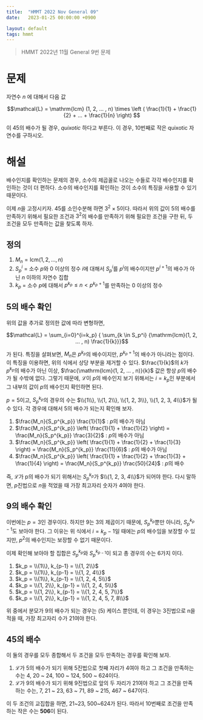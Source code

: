 ```yaml
---
title:  "HMMT 2022 Nov General 09"
date:   2023-01-25 00:00:00 +0900

layout: default
tags: hmmt
---
```


> HMMT 2022년 11월 General 9번 문제


# 문제
자연수 $n$ 에 대해서 다음 값

$$\mathcal{L} = \mathrm{lcm} (1, 2, ... , n) \times \left ( \frac{1}{1} + \frac{1}{2} + ... + \frac{1}{n} \right) $$

이 45의 배수가 될 경우, _quixotic_ 하다고 부른다. 이 경우, 10번째로 작은 quixotic 자연수를 구하시오.

# 해설
배수인지를 확인하는 문제의 경우, 소수의 제곱꼴로 나오는 수들로 각각 배수인지를 확인하는 것이 더 편하다.
소수의 배수인지를 확인하는 것이 소수의 특징을 사용할 수 있기 때문이다.

이제 $n$을 고정시키자.
45를 소인수분해 하면 $3^2 \times 5$이다.
따라서 위의 값이 5의 배수를 만족하기 위해서 필요한 조건과 $3^2$의 배수를 만족하기 위해 필요한 조건을 구한 뒤,
두 조건을 모두 만족하는 값을 찾도록 하자.

## 정의
1. $M_n = \mathrm{lcm}(1, 2, ..., n)$
2. $S_p^i$ = 소수 $p$와 0 이상의 정수 $i$에 대해서 $S_p^i$를 $p^i$의 배수이지만 $p^{i+1}$의 배수가 아닌 $n$ 이하의 자연수 집합
3. $k_p$ = 소수 $p$에 대해서 $p^{k_p} \le n \lt p^{k_p + 1}$를 만족하는 0 이상의 정수

## 5의 배수 확인
위의 값을 추가로 정의한 값에 따라 변형하면,

$$\mathcal{L} = \sum_{i=0}^{i=k_p} { \sum_{k \in S_p^i} {\mathrm{lcm}(1, 2, ... , n) \frac{1}{k}}}$$

가 된다. 특징을 살펴보면, $M_n$은 $p^{k_p}$의 배수이지만, $p^{k_p+1}$의 배수가 아니라는 점이다.
이 특징을 이용하면, 위의 식에서 상당 부분을 제거할 수 있다.
$\frac{1}{k}$의 $k$가 $p^{k_p}$의 배수가 아닌 이상, $\frac{\mathrm{lcm}(1, 2, ... , n)}{k}$ 값은 항상 $p$의 배수가 될 수밖에 없다.
그렇기 때문에, $\mathcal{L}$이 $p$의 배수인지 보기 위해서는 $i=k_p$인 부분에서 그 내부의 값이 $p$의 배수인지 확인하면 된다.

$p=5$이고, $S_p^{k_p}$의 경우의 수는 $\\{1\\}, \\{1, 2\\}, \\{1, 2, 3\\}, \\{1, 2, 3, 4\\}$가 될 수 있다.
각 경우에 대해서 5의 배수가 되는지 확인해 보자.

1. $\frac{M_n}{S_p^{k_p}} \frac{1}{1}$ : $p$의 배수가 아님
2. $\frac{M_n}{S_p^{k_p}} \left( \frac{1}{1} + \frac{1}{2} \right) = \frac{M_n}{S_p^{k_p}} \frac{3}{2}$ : $p$의 배수가 아님
3. $\frac{M_n}{S_p^{k_p}} \left( \frac{1}{1} + \frac{1}{2} + \frac{1}{3} \right) = \frac{M_n}{S_p^{k_p}} \frac{11}{6}$ : $p$의 배수가 아님
4. $\frac{M_n}{S_p^{k_p}} \left( \frac{1}{1} + \frac{1}{2} + \frac{1}{3} + \frac{1}{4} \right) = \frac{M_n}{S_p^{k_p}} \frac{50}{24}$ : $p$의 배수

즉, $\mathcal{L}$가 p의 배수가 되기 위해서는 $S_p^{k_p}$가 $\\{1, 2, 3, 4\\}$가 되어야 한다. 다시 말하면, $p$진법으로 $n$을 적었을 때 가장 최고자리 숫자가 4여야 한다.

## 9의 배수 확인
이번에는 $p=3$인 경우이다. 하지만 9는 3의 제곱이기 때문에, $S_p^{k_p}$뿐만 아니라, $S_p^{k_p-1}$도 보아야 한다.
그 이유는 위 식에서 $i=k_p-1$일 때에는 $p$의 배수임을 보장할 수 있지만, $p^2$의 배수인지는 보장할 수 없기 때문이다.

이제 확인해 보아야 할 집합은 $S_p^{k_p}$와 $S_p^{k_{p-1}}$이 되고 총 경우의 수는 6가지 이다.

1. $k_p = \\{1\\}, k_{p-1} = \\{1, 2\\}$
2. $k_p = \\{1\\}, k_{p-1} = \\{1, 2, 4\\}$
3. $k_p = \\{1\\}, k_{p-1} = \\{1, 2, 4, 5\\}$
4. $k_p = \\{1, 2\\}, k_{p-1} = \\{1, 2, 4, 5\\}$
5. $k_p = \\{1, 2\\}, k_{p-1} = \\{1, 2, 4, 5, 7\\}$
6. $k_p = \\{1, 2\\}, k_{p-1} = \\{1, 2, 4, 5, 7, 8\\}$

위 중에서 분모가 9의 배수가 되는 경우는 (5) 케이스 뿐인데, 이 경우는 3진법으로 n을 적을 때, 가장 최고자리 수가 21여야 한다.

## 45의 배수
이 둘의 경우를 모두 종합해서 두 조건을 모두 만족하는 경우를 확인해 보자.
1. $\mathcal{L}$가 5의 배수가 되기 위해 5진법으로 첫째 자리가 4여야 하고 그 조건을 만족하는 수는 4, 20 ~ 24, 100 ~ 124, 500 ~ 624이다.
2. $\mathcal{L}$가 9의 배수가 되기 위해 9진법으로 앞의 두 자리가 21여야 하고 그 조건을 만족하는 수는, 7, 21 ~ 23, 63 ~ 71, 89 ~ 215, 467 ~ 647이다.

이 두 조건의 교집합을 하면, 21~23, 500~624가 된다.
따라서 10번째로 조건을 만족하는 작은 수는 **506**이 된다.
